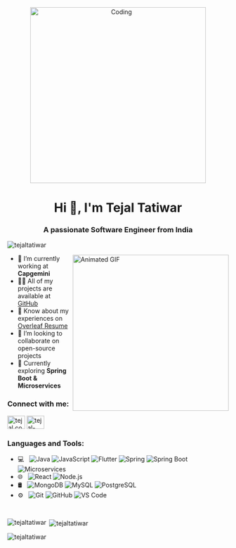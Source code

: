 <div id="header" align="center">
  <img src="https://media.licdn.com/dms/image/D5612AQGOmwfIE5mlWA/article-cover_image-shrink_720_1280/0/1674617947228?e=2147483647&v=beta&t=FTU_isQ6VYfV5D_ueFHPWvT8ZqgDeJG3yr8Mi8lpfk0" width="400" alt="Coding">
</div>

<h1 align="center">Hi 👋, I'm Tejal Tatiwar</h1>
<h3 align="center">A passionate Software Engineer from India</h3>

<p align="left"> <img src="https://komarev.com/ghpvc/?username=tejaltatiwar&label=Profile%20views&color=0e75b6&style=flat" alt="tejaltatiwar" /> </p>

<img align="right" src="https://mir-s3-cdn-cf.behance.net/project_modules/disp/601014116770475.6068beff4640a.gif" alt="Animated GIF" width="355">

- 🔭 I’m currently working at **Capgemini**
- 👨‍💻 All of my projects are available at [GitHub](https://github.com/tejaltatiwar)
- 📄 Know about my experiences on [Overleaf Resume](https://www.overleaf.com/project/668c18e309e0a9c98294dd5c)
- 💞️ I’m looking to collaborate on open-source projects
- 🧠 Currently exploring **Spring Boot & Microservices**

<h3 align="left">Connect with me:</h3>
<p align="left">
  <a href="https://x.com/TTatiwar" target="blank"><img align="center" src="https://raw.githubusercontent.com/rahuldkjain/github-profile-readme-generator/master/src/images/icons/Social/twitter.svg" alt="tejal.codes" height="30" width="40" /></a>
  <a href="https://www.linkedin.com/in/tejaltatiwar/" target="blank"><img align="center" src="https://raw.githubusercontent.com/rahuldkjain/github-profile-readme-generator/master/src/images/icons/Social/linked-in-alt.svg" alt="tejal-tatiwar" height="30" width="40" /></a>
 </p>

<h3 align="left">Languages and Tools:</h3>

- 💻 &nbsp;
  ![Java](https://img.shields.io/badge/-Java-333333?style=flat&logo=Java&logoColor=007396)
  ![JavaScript](https://img.shields.io/badge/-JavaScript-333333?style=flat&logo=javascript)
  ![Flutter](https://img.shields.io/badge/-Flutter-333333?style=flat&logo=flutter)
  ![Spring](https://img.shields.io/badge/-Spring-333333?style=flat&logo=spring)
  ![Spring Boot](https://img.shields.io/badge/-SpringBoot-333333?style=flat&logo=springboot)
  ![Microservices](https://img.shields.io/badge/-Microservices-333333?style=flat)
- 🌐 &nbsp;
  ![React](https://img.shields.io/badge/-React-333333?style=flat&logo=react)
  ![Node.js](https://img.shields.io/badge/-Node.js-333333?style=flat&logo=node.js)
- 🛢 &nbsp;
  ![MongoDB](https://img.shields.io/badge/-MongoDB-333333?style=flat&logo=mongodb)
  ![MySQL](https://img.shields.io/badge/-MySQL-333333?style=flat&logo=mysql)
  ![PostgreSQL](https://img.shields.io/badge/-PostgreSQL-333333?style=flat&logo=postgresql)
- ⚙️ &nbsp;
  ![Git](https://img.shields.io/badge/-Git-333333?style=flat&logo=git)
  ![GitHub](https://img.shields.io/badge/-GitHub-333333?style=flat&logo=github)
  ![VS Code](https://img.shields.io/badge/-VSCode-333333?style=flat&logo=visualstudiocode)

<br/>
<p><img align="left" src="https://github-readme-stats.vercel.app/api/top-langs?username=tejaltatiwar&show_icons=true&locale=en&layout=compact&theme=tokyonight" alt="tejaltatiwar" /></p>
<p>&nbsp;<img align="center" src="https://github-readme-stats.vercel.app/api?username=tejaltatiwar&show_icons=true&locale=en&theme=tokyonight" alt="tejaltatiwar" /></p>
<p><img align="center" src="https://github-readme-streak-stats.herokuapp.com/?user=tejaltatiwar&theme=tokyonight" alt="tejaltatiwar" /></p>



